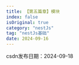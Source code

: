 ```yaml
---
title: 【第五篇章】模块
index: false
isOriginal: true
category: "nestJs"
tag: "nestJs基础"
date: 2024-09-16
---
```

csdn发布日期：2024-09-18